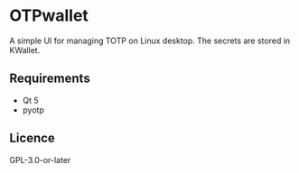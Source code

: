# OTPwallet
A simple UI for managing TOTP on Linux desktop. The secrets are stored in KWallet.

## Requirements
* Qt 5
* pyotp

## Licence
GPL-3.0-or-later
